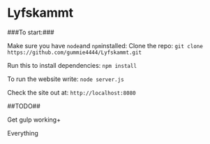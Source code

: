 Lyfskammt
=========

###To start:###

Make sure you have `node`and `npm`installed:
Clone the repo:
`git clone https://github.com/gummie4444/Lyfskammt.git`

Run this to install dependencies:
`npm install`


To run the website write:
`node server.js`

Check the site out at:
`http://localhost:8080` 


##TODO##

Get gulp working+

Everything
